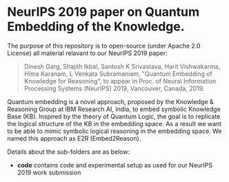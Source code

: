 # NeurIPS 2019 paper on Quantum Embedding of the Knowledge.

The purpose of this repository is to open-source (under Apache 2.0 License) all material relavant to our NeurIPS 2019 paper:
> Dinesh Garg, Shajith Ikbal, Santosh K Srivastava, Harit Vishwakarma, Hima Karanam, L Venkata Subramaniam, "Quantum Embedding of Knowledge for Reasoning", to appear in Proc. of Neural Information Processing Systems (NeurIPS) 2019, Vancouver, Canada, 2019.

Quantum embedding is a novel approach, proposed by the Knowledge & Reasoning Group at IBM Research AI, India, to embed symbolic Knowledge Base (KB). Inspired by the theory of Quantum Logic, the goal is to replicate the logical structure of the KB in the embedding space. As a result we want to be able to mimic symbolic logical reasoning in the embedding space. We named this approach as E2R (Embed2Reason).


Details about the sub-folders are as below:
  * **code** contains code and experimental setup as used for our NeurIPS 2019 work submission
